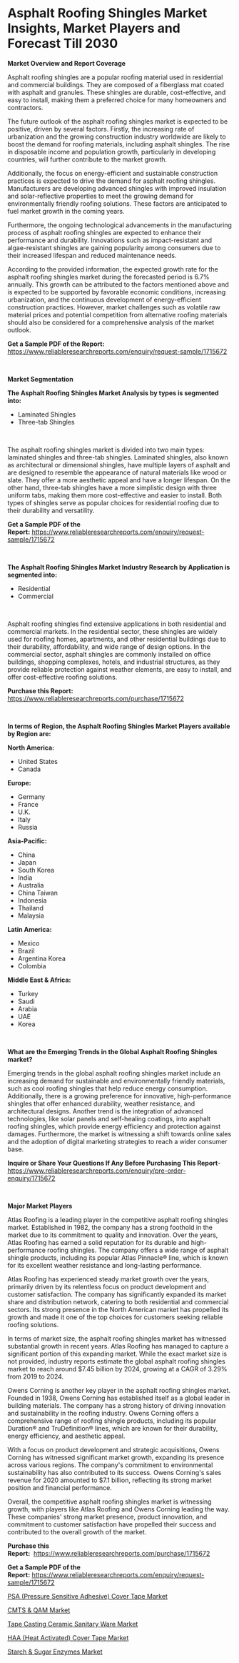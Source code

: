 <p><h1>Asphalt Roofing Shingles Market Insights, Market Players and Forecast Till 2030</h1></p><p><strong>Market Overview and Report Coverage</strong></p>
<p><p>Asphalt roofing shingles are a popular roofing material used in residential and commercial buildings. They are composed of a fiberglass mat coated with asphalt and granules. These shingles are durable, cost-effective, and easy to install, making them a preferred choice for many homeowners and contractors.</p><p>The future outlook of the asphalt roofing shingles market is expected to be positive, driven by several factors. Firstly, the increasing rate of urbanization and the growing construction industry worldwide are likely to boost the demand for roofing materials, including asphalt shingles. The rise in disposable income and population growth, particularly in developing countries, will further contribute to the market growth.</p><p>Additionally, the focus on energy-efficient and sustainable construction practices is expected to drive the demand for asphalt roofing shingles. Manufacturers are developing advanced shingles with improved insulation and solar-reflective properties to meet the growing demand for environmentally friendly roofing solutions. These factors are anticipated to fuel market growth in the coming years.</p><p>Furthermore, the ongoing technological advancements in the manufacturing process of asphalt roofing shingles are expected to enhance their performance and durability. Innovations such as impact-resistant and algae-resistant shingles are gaining popularity among consumers due to their increased lifespan and reduced maintenance needs.</p><p>According to the provided information, the expected growth rate for the asphalt roofing shingles market during the forecasted period is 6.7% annually. This growth can be attributed to the factors mentioned above and is expected to be supported by favorable economic conditions, increasing urbanization, and the continuous development of energy-efficient construction practices. However, market challenges such as volatile raw material prices and potential competition from alternative roofing materials should also be considered for a comprehensive analysis of the market outlook.</p></p>
<p><strong>Get a Sample PDF of the Report:</strong> <a href="https://www.reliableresearchreports.com/enquiry/request-sample/1715672">https://www.reliableresearchreports.com/enquiry/request-sample/1715672</a></p>
<p>&nbsp;</p>
<p><strong>Market Segmentation</strong></p>
<p><strong>The Asphalt Roofing Shingles Market Analysis by types is segmented into:</strong></p>
<p><ul><li>Laminated Shingles</li><li>Three-tab Shingles</li></ul></p>
<p>&nbsp;</p>
<p><p>The asphalt roofing shingles market is divided into two main types: laminated shingles and three-tab shingles. Laminated shingles, also known as architectural or dimensional shingles, have multiple layers of asphalt and are designed to resemble the appearance of natural materials like wood or slate. They offer a more aesthetic appeal and have a longer lifespan. On the other hand, three-tab shingles have a more simplistic design with three uniform tabs, making them more cost-effective and easier to install. Both types of shingles serve as popular choices for residential roofing due to their durability and versatility.</p></p>
<p><strong>Get a Sample PDF of the Report:</strong>&nbsp;<a href="https://www.reliableresearchreports.com/enquiry/request-sample/1715672">https://www.reliableresearchreports.com/enquiry/request-sample/1715672</a></p>
<p>&nbsp;</p>
<p><strong>The Asphalt Roofing Shingles Market Industry Research by Application is segmented into:</strong></p>
<p><ul><li>Residential</li><li>Commercial</li></ul></p>
<p>&nbsp;</p>
<p><p>Asphalt roofing shingles find extensive applications in both residential and commercial markets. In the residential sector, these shingles are widely used for roofing homes, apartments, and other residential buildings due to their durability, affordability, and wide range of design options. In the commercial sector, asphalt shingles are commonly installed on office buildings, shopping complexes, hotels, and industrial structures, as they provide reliable protection against weather elements, are easy to install, and offer cost-effective roofing solutions.</p></p>
<p><strong>Purchase this Report:</strong>&nbsp; <a href="https://www.reliableresearchreports.com/purchase/1715672">https://www.reliableresearchreports.com/purchase/1715672</a></p>
<p>&nbsp;</p>
<p><strong>In terms of Region, the Asphalt Roofing Shingles Market Players available by Region are:</strong></p>
<p>
    <p> <strong> North America: </strong>
        <ul>
            <li>United States</li>
            <li>Canada</li>
        </ul>
        </p> 
    <p> <strong> Europe: </strong>
        <ul>
            <li>Germany</li>
            <li>France</li>
            <li>U.K.</li>
            <li>Italy</li>
            <li>Russia</li>
        </ul>
        </p> 
    <p> <strong> Asia-Pacific: </strong>
        <ul>
            <li>China</li>
            <li>Japan</li>
            <li>South Korea</li>
            <li>India</li>
            <li>Australia</li>
            <li>China Taiwan</li>
            <li>Indonesia</li>
            <li>Thailand</li>
            <li>Malaysia</li>
        </ul>
        </p> 
    <p> <strong> Latin America: </strong>
        <ul>
            <li>Mexico</li>
            <li>Brazil</li>
            <li>Argentina Korea</li>
            <li>Colombia</li>
        </ul>
        </p> 
    <p> <strong> Middle East & Africa: </strong>
        <ul>
            <li>Turkey</li>
            <li>Saudi</li>
            <li>Arabia</li>
            <li>UAE</li>
            <li>Korea</li>
        </ul>
    </p>
    </p>
<p>&nbsp;</p>
<p><strong>What are the Emerging Trends in the Global Asphalt Roofing Shingles market?</strong></p>
<p><p>Emerging trends in the global asphalt roofing shingles market include an increasing demand for sustainable and environmentally friendly materials, such as cool roofing shingles that help reduce energy consumption. Additionally, there is a growing preference for innovative, high-performance shingles that offer enhanced durability, weather resistance, and architectural designs. Another trend is the integration of advanced technologies, like solar panels and self-healing coatings, into asphalt roofing shingles, which provide energy efficiency and protection against damages. Furthermore, the market is witnessing a shift towards online sales and the adoption of digital marketing strategies to reach a wider consumer base.</p></p>
<p><strong>Inquire or Share Your Questions If Any Before Purchasing This Report</strong>- <a href="https://www.reliableresearchreports.com/enquiry/pre-order-enquiry/1715672">https://www.reliableresearchreports.com/enquiry/pre-order-enquiry/1715672</a></p>
<p>&nbsp;</p>
<p><strong>Major Market Players</strong></p>
<p><p>Atlas Roofing is a leading player in the competitive asphalt roofing shingles market. Established in 1982, the company has a strong foothold in the market due to its commitment to quality and innovation. Over the years, Atlas Roofing has earned a solid reputation for its durable and high-performance roofing shingles. The company offers a wide range of asphalt shingle products, including its popular Atlas Pinnacle® line, which is known for its excellent weather resistance and long-lasting performance.</p><p>Atlas Roofing has experienced steady market growth over the years, primarily driven by its relentless focus on product development and customer satisfaction. The company has significantly expanded its market share and distribution network, catering to both residential and commercial sectors. Its strong presence in the North American market has propelled its growth and made it one of the top choices for customers seeking reliable roofing solutions.</p><p>In terms of market size, the asphalt roofing shingles market has witnessed substantial growth in recent years. Atlas Roofing has managed to capture a significant portion of this expanding market. While the exact market size is not provided, industry reports estimate the global asphalt roofing shingles market to reach around $7.45 billion by 2024, growing at a CAGR of 3.29% from 2019 to 2024.</p><p>Owens Corning is another key player in the asphalt roofing shingles market. Founded in 1938, Owens Corning has established itself as a global leader in building materials. The company has a strong history of driving innovation and sustainability in the roofing industry. Owens Corning offers a comprehensive range of roofing shingle products, including its popular Duration® and TruDefinition® lines, which are known for their durability, energy efficiency, and aesthetic appeal.</p><p>With a focus on product development and strategic acquisitions, Owens Corning has witnessed significant market growth, expanding its presence across various regions. The company's commitment to environmental sustainability has also contributed to its success. Owens Corning's sales revenue for 2020 amounted to $7.1 billion, reflecting its strong market position and financial performance.</p><p>Overall, the competitive asphalt roofing shingles market is witnessing growth, with players like Atlas Roofing and Owens Corning leading the way. These companies' strong market presence, product innovation, and commitment to customer satisfaction have propelled their success and contributed to the overall growth of the market.</p></p>
<p><strong>Purchase this Report:</strong>&nbsp;&nbsp;<a href="https://www.reliableresearchreports.com/purchase/1715672">https://www.reliableresearchreports.com/purchase/1715672</a></p>
<p></p>
<p><strong>Get a Sample PDF of the Report:</strong>&nbsp;<a href="https://www.reliableresearchreports.com/enquiry/request-sample/1715672">https://www.reliableresearchreports.com/enquiry/request-sample/1715672</a></p>
<p><p><a href="https://medium.com/@efrainhaley/psa-pressure-sensitive-adhesive-cover-tape-market-competitive-analysis-market-trends-and-45c9f6082a6f">PSA (Pressure Sensitive Adhesive) Cover Tape Market</a></p><p><a href="https://medium.com/@jamesromero59/cmts-amp-qam-market-trends-forecast-and-competitive-analysis-to-2030-f26e758aa65b">CMTS & QAM Market</a></p><p><a href="https://medium.com/@sigridrobel/tape-casting-ceramic-sanitary-ware-market-share-evolution-and-market-growth-trends-2023-2030-c02dc5c3f7ef">Tape Casting Ceramic Sanitary Ware Market</a></p><p><a href="https://medium.com/@cleogerhold/haa-heat-activated-cover-tape-market-size-reveals-the-best-marketing-channels-in-global-industry-e64b95e3586b">HAA (Heat Activated) Cover Tape Market</a></p><p><a href="https://medium.com/@ruthgaylord1929/starch-amp-sugar-enzymes-market-size-market-outlook-and-market-forecast-2023-to-2030-d11d14d9db56">Starch & Sugar Enzymes Market</a></p></p>